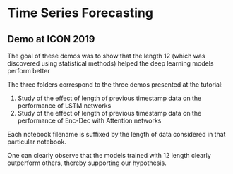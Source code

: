 # Time Series Forecasting
## Demo at ICON 2019

The goal of these demos was to show that the length 12 (which was discovered using statistical methods) helped the deep learning models perform better

The three folders correspond to the three demos presented at the tutorial:
1. Study of the effect of length of previous timestamp data on the performance of LSTM networks
2. Study of the effect of length of previous timestamp data on the performance of Enc-Dec with Attention networks

Each notebook filename is suffixed by the length of data considered in that particular notebook.

One can clearly observe that the models trained with 12 length clearly outperform others, thereby supporting our hypothesis.
